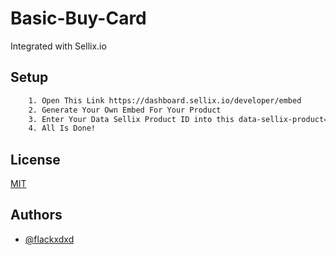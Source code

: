 # Basic-Buy-Card

Integrated with Sellix.io

## Setup
```bash
    1. Open This Link https://dashboard.sellix.io/developer/embed
    2. Generate Your Own Embed For Your Product
    3. Enter Your Data Sellix Product ID into this data-sellix-product=""
    4. All Is Done!
```
    
## License

[MIT](https://choosealicense.com/licenses/mit/)


## Authors

- [@flackxdxd](https://www.github.com/flackxdxd)

